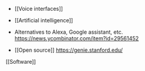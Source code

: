 - [[Voice interfaces]]
- [[Artificial intelligence]]

- Alternatives to Alexa, Google assistant, etc. https://news.ycombinator.com/item?id=29561452

- [[Open source]] https://genie.stanford.edu/

[[Software]]
